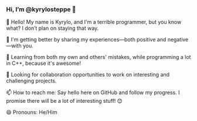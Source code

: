 ### Hi, I’m @kyrylosteppe 👋

👋 Hello! My name is Kyrylo, and I'm a terrible programmer, but you know what? I don’t plan on staying that way.  

🚀 I'm getting better by sharing my experiences—both positive and negative—with you.  

🧠 Learning from both my own and others' mistakes, while programming a lot in C++, because it's awesome!  

🤝 Looking for collaboration opportunities to work on interesting and challenging projects.  

📫 How to reach me: Say hello here on GitHub and follow my progress. I promise there will be a lot of interesting stuff! 😊  

😄 Pronouns: He/Him
